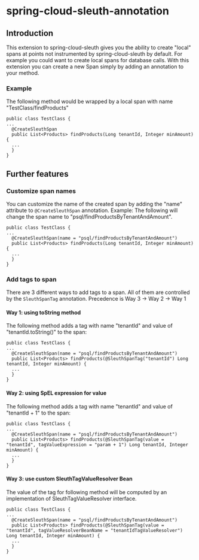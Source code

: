 # spring-cloud-sleuth-annotation

## Introduction
This extension to spring-cloud-sleuth gives you the ability to create "local" spans at points not instrumented by spring-cloud-sleuth by default.
For example you could want to create local spans for database calls.
With this extension you can create a new Span simply by adding an annotation to your method.

### Example

The following method would be wrapped by a local span with name "TestClass/findProducts"
```
public class TestClass {
...
  @CreateSleuthSpan
  public List<Products> findProducts(Long tenantId, Integer minAmount) {
  ...
  }
}
```

## Further features

### Customize span names

You can customize the name of the created span by adding the "name" attribute to `@CreateSleuthSpan` annotation.
Example: The following will change the span name to "psql/findProductsByTenantAndAmount".

```
public class TestClass {
...
  @CreateSleuthSpan(name = "psql/findProductsByTenantAndAmount")
  public List<Products> findProducts(Long tenantId, Integer minAmount) {
  ...
  }
}
```

### Add tags to span

There are 3 different ways to add tags to a span. All of them are controlled by the `SleuthSpanTag` annotation. Precedence is Way 3 -> Way 2 -> Way 1

#### Way 1: using toString method

The following method adds a tag with name "tenantId" and value of "tenantId.toString()" to the span:

```
public class TestClass {
...
  @CreateSleuthSpan(name = "psql/findProductsByTenantAndAmount")
  public List<Products> findProducts(@SleuthSpanTag("tenantId") Long tenantId, Integer minAmount) {
  ...
  }
}
```

#### Way 2: using SpEL expression for value

The following method adds a tag with name "tenantId" and value of "tenantId + 1" to the span:

```
public class TestClass {
...
  @CreateSleuthSpan(name = "psql/findProductsByTenantAndAmount")
  public List<Products> findProducts(@SleuthSpanTag(value = "tenantId", tagValueExpression = "param + 1") Long tenantId, Integer minAmount) {
  ...
  }
}
```

#### Way 3: use custom SleuthTagValueResolver Bean

The value of the tag for following method will be computed by an implementation of SleuthTagValueResolver interface.

```
public class TestClass {
...
  @CreateSleuthSpan(name = "psql/findProductsByTenantAndAmount")
  public List<Products> findProducts(@SleuthSpanTag(value = "tenantId", tagValueResolverBeanName = "tenantIdTagValueResolver") Long tenantId, Integer minAmount) {
  ...
  }
}
```
